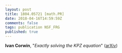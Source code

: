 ```yaml
---
layout: post
title: 1804.05721 [math.PR]
date: 2018-04-16T14:59:59Z
comments: false
tags: publication NSF_FRG
published: true
---
```


<b>Ivan Corwin</b>, "<i>Exactly solving the KPZ equation</i>" ([arXiv](http://arxiv.org/abs/1804.05721v1))
